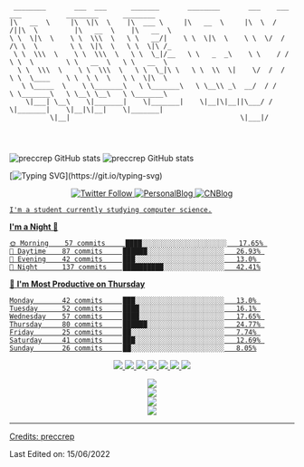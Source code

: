 <!---
preccrep/preccrep is a ✨ special ✨ repository because its `README.md` (this file) appears on your GitHub profile.
You can click the Preview link to take a look at your changes.
--->

```

 ________       ___  ___      _______       ________       ___    ___  ___           ________      ________     
|\   __  \     |\  \|\  \    |\  ___ \     |\   __  \     |\  \  /  /||\  \         |\   __  \    |\   __  \    
\ \  \|\  \    \ \  \\\  \   \ \   __/|    \ \  \|\  \    \ \  \/  / /\ \  \        \ \  \|\  \   \ \  \|\ /_   
 \ \  \\\  \    \ \  \\\  \   \ \  \_|/__   \ \   _  _\    \ \    / /  \ \  \        \ \   __  \   \ \   __  \  
  \ \  \\\  \    \ \  \\\  \   \ \  \_|\ \   \ \  \\  \|    \/  /  /    \ \  \____    \ \  \ \  \   \ \  \|\  \ 
   \ \_____  \    \ \_______\   \ \_______\   \ \__\\ _\  __/  / /       \ \_______\   \ \__\ \__\   \ \_______\
    \|___| \__\    \|_______|    \|_______|    \|__|\|__||\___/ /         \|_______|    \|__|\|__|    \|_______|
          \|__|                                          \|___|/                                                
                                                                                                                
                                                                                                                                                                                   
                                                                                         

```

![preccrep GitHub stats](https://github-readme-stats.vercel.app/api/top-langs/?username=preccrep&show_icons=true&theme=radical)
![preccrep GitHub stats](https://github-readme-stats.vercel.app/api?username=preccrep&show_icons=true&theme=tokyonight)

[![Typing SVG](https://readme-typing-svg.herokuapp.com?font=Monaco&size=30&duration=7000&background=E4E4E400&lines=Hey+I'm+preccrep!;I'm+a+CS+student.;I+love+coding.;A+big+fan+of+anime...)](https://git.io/typing-svg)

<p align="center">
  <a href="https://twitter.com/preccrep"><img alt="Twitter Follow" src="https://img.shields.io/twitter/follow/preccrep?color=a2c4c9&logoColor=ffe599&style=for-the-badge">
  <a href="https://www.preccrep.com/"><img alt="PersonalBlog" src="https://img.shields.io/static/v1?label=personalblog&message=preccrep&color=f4cccc&style=for-the-badge">
  <a href="https://www.cnblogs.com/preccrep"><img alt="CNBlog" src="https://img.shields.io/static/v1?label=cnblog&message=preccrep&color=b4a7d6&style=for-the-badge">
</p>

    I'm a student currently studying computer science.


**I'm a Night 🦉** 

```text
🌞 Morning    57 commits     ████░░░░░░░░░░░░░░░░░░░░░   17.65% 
🌆 Daytime    87 commits     ██████░░░░░░░░░░░░░░░░░░░   26.93% 
🌃 Evening    42 commits     ███░░░░░░░░░░░░░░░░░░░░░░   13.0% 
🌙 Night      137 commits    ██████████░░░░░░░░░░░░░░░   42.41%
```
📅 **I'm Most Productive on Thursday** 

```text
Monday       42 commits     ███░░░░░░░░░░░░░░░░░░░░░░   13.0% 
Tuesday      52 commits     ████░░░░░░░░░░░░░░░░░░░░░   16.1% 
Wednesday    57 commits     ████░░░░░░░░░░░░░░░░░░░░░   17.65% 
Thursday     80 commits     ██████░░░░░░░░░░░░░░░░░░░   24.77% 
Friday       25 commits     ██░░░░░░░░░░░░░░░░░░░░░░░   7.74% 
Saturday     41 commits     ███░░░░░░░░░░░░░░░░░░░░░░   12.69% 
Sunday       26 commits     ██░░░░░░░░░░░░░░░░░░░░░░░   8.05%
```

<!--START_SECTION:colourise-->

<p align=center>
<img src="https://img.shields.io/badge/-C++-80953D?style=for-the-badge&logo=c%2b%2b"/>
<img src="https://img.shields.io/badge/-Java-235548?style=for-the-badge&logo=java"/>
<img src="https://img.shields.io/badge/-Swift-B32D51?style=for-the-badge&logo=swift"/>
<img src="https://img.shields.io/badge/-Python-92B9D8?style=for-the-badge&logo=python" />
<img src="https://img.shields.io/badge/-JavaScript-00FFFF?style=for-the-badge&logo=javascript"/>
<img src="https://img.shields.io/badge/-HTML5-523D95?style=for-the-badge&logo=html5"/>
<img src="https://img.shields.io/badge/-CSS-E19F8A?style=for-the-badge&logo=css3"/>
<!--END_SECTION:colourise-->

<div align="center"> <img src="https://github-readme-streak-stats.herokuapp.com/?user=preccrep&theme=radical" /> </div>

<div align="center"> <img src="https://github-profile-trophy.vercel.app/?username=preccrep" /> </div>

<div align="center"> <img src="https://visitor-badge.glitch.me/badge?page_id=preccrep" /> </div>

<div align="center"> <img src="https://activity-graph.herokuapp.com/graph?username=preccrep&theme=xcode" /> </div>

-----

Credits: [preccrep](https://github.com/preccrep)

Last Edited on: 15/06/2022
